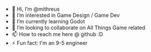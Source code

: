- 👋 Hi, I’m @mithreus
- 👀 I’m interested in Game Design / Game Dev
- 🌱 I’m currently learning Godot
- 💞️ I’m looking to collaborate on All Things Game related
- 📫 How to reach me here @ github :D
- ⚡ Fun fact: I'm an 9-5 engineer

<!---
mithreus/mithreus is a ✨ special ✨ repository because its `README.md` (this file) appears on your GitHub profile.
You can click the Preview link to take a look at your changes.
--->
